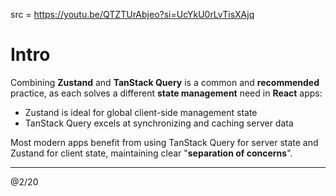 src = https://youtu.be/QTZTUrAbjeo?si=UcYkU0rLvTisXAjq

# Intro

Combining **Zustand** and **TanStack Query** is a common and **recommended** practice, as each solves a different **state management** need in **React** apps: 
- Zustand is ideal for global client-side management state
- TanStack Query excels at synchronizing and caching server data

Most modern apps benefit from using TanStack Query for server state and Zustand for client state, maintaining clear "**separation of concerns**".  

---
@2/20